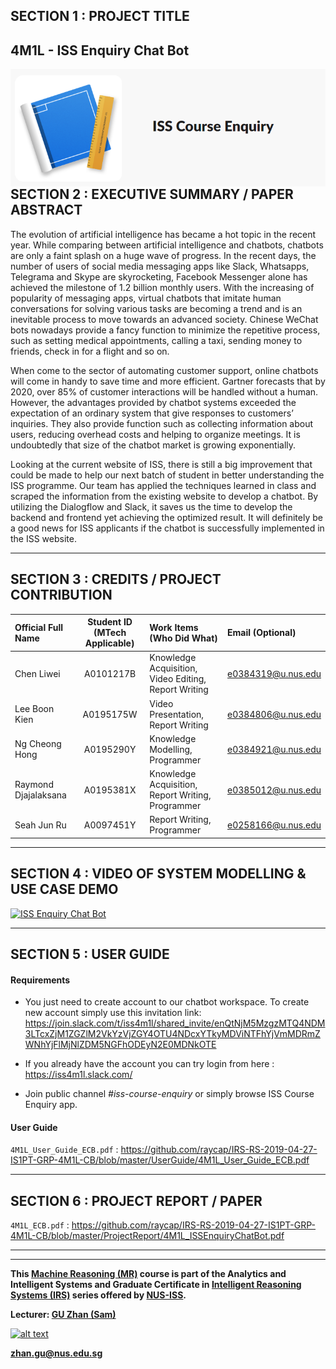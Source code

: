## SECTION 1 : PROJECT TITLE
## 4M1L - ISS Enquiry Chat Bot

<img src="Miscellaneous/home.png"
     style="float: left; margin-right: 0px;" />

---
## SECTION 2 : EXECUTIVE SUMMARY / PAPER ABSTRACT
The evolution of artificial intelligence has became a hot topic in the recent year. While comparing between artificial intelligence and chatbots, chatbots are only a faint splash on a huge wave of progress. In the recent days, the number of users of social media messaging apps like Slack, Whatsapps, Telegrama and Skype are skyrocketing,  Facebook Messenger alone has achieved the milestone of 1.2 billion monthly users. With the increasing of popularity of messaging apps, virtual chatbots that imitate human conversations for solving various tasks are becoming a trend and is an inevitable process to move towards an advanced society. Chinese WeChat bots nowadays provide a fancy function to minimize the repetitive process, such as setting medical appointments, calling a taxi, sending money to friends, check in for a flight and so on.

When come to the sector of automating customer support, online chatbots will come in handy to save time and more efficient. Gartner forecasts that by 2020, over 85% of customer interactions will be handled without a human. However, the advantages provided by chatbot systems exceeded the expectation of an ordinary system that give responses to customers’ inquiries. They also provide function such as collecting information about users, reducing overhead costs and helping to organize meetings. It is undoubtedly that size of the chatbot market is growing exponentially.

Looking at the current website of ISS, there is still a big improvement that could be made to help our next batch of student in better understanding the ISS programme. Our team has applied the techniques learned in class and scraped the information from the existing website to develop a chatbot. By utilizing the Dialogflow and Slack, it saves us the time to develop the backend and frontend yet achieving the optimized result. It will definitely be a good news for ISS applicants if the chatbot is successfully implemented in the ISS website.

---
## SECTION 3 : CREDITS / PROJECT CONTRIBUTION

| Official Full Name  | Student ID (MTech Applicable)  | Work Items (Who Did What) | Email (Optional) |
| :------------ |:---------------:| :-----| :-----|
| Chen Liwei | A0101217B | Knowledge Acquisition, Video Editing, Report Writing | e0384319@u.nus.edu |
| Lee Boon Kien | A0195175W | Video Presentation, Report Writing | e0384806@u.nus.edu |
| Ng Cheong Hong| A0195290Y| Knowledge Modelling, Programmer | e0384921@u.nus.edu |
| Raymond Djajalaksana| A0195381X | Knowledge Acquisition, Report Writing, Programmer | e0385012@u.nus.edu |
| Seah Jun Ru| A0097451Y | Report Writing, Programmer | e0258166@u.nus.edu |

---
## SECTION 4 : VIDEO OF SYSTEM MODELLING & USE CASE DEMO

[![ISS Enquiry Chat Bot](https://youtu.be/ppnxJO0DCK4/0.jpg)](https://youtu.be/ppnxJO0DCK4)

---
## SECTION 5 : USER GUIDE

#### Requirements
- You just need to create account to our chatbot workspace. To create new account simply use this invitation link:
https://join.slack.com/t/iss4m1l/shared_invite/enQtNjM5MzgzMTQ4NDM3LTcxZjM1ZGZlM2VkYzVjZGY4OTU4NDcxYTkyMDViNTFhYjVmMDRmZWNhYjFlMjNlZDM5NGFhODEyN2E0MDNkOTE
- If you already have the account you can try login from here :
https://iss4m1l.slack.com/

- Join public channel *#iss-course-enquiry* or simply browse ISS Course Enquiry app.

#### User Guide
`4M1L_User_Guide_ECB.pdf` : <https://github.com/raycap/IRS-RS-2019-04-27-IS1PT-GRP-4M1L-CB/blob/master/UserGuide/4M1L_User_Guide_ECB.pdf>

---
## SECTION 6 : PROJECT REPORT / PAPER
`4M1L_ECB.pdf` : <https://github.com/raycap/IRS-RS-2019-04-27-IS1PT-GRP-4M1L-CB/blob/master/ProjectReport/4M1L_ISSEnquiryChatBot.pdf>


---

---

**This [Machine Reasoning (MR)](https://www.iss.nus.edu.sg/executive-education/course/detail/machine-reasoning "Machine Reasoning") course is part of the Analytics and Intelligent Systems and Graduate Certificate in [Intelligent Reasoning Systems (IRS)](https://www.iss.nus.edu.sg/stackable-certificate-programmes/intelligent-systems "Intelligent Reasoning Systems") series offered by [NUS-ISS](https://www.iss.nus.edu.sg "Institute of Systems Science, National University of Singapore").**

**Lecturer: [GU Zhan (Sam)](https://www.iss.nus.edu.sg/about-us/staff/detail/201/GU%20Zhan "GU Zhan (Sam)")**

[![alt text](https://www.iss.nus.edu.sg/images/default-source/About-Us/7.6.1-teaching-staff/sam-website.tmb-.png "Let's check Sam' profile page")](https://www.iss.nus.edu.sg/about-us/staff/detail/201/GU%20Zhan)

**zhan.gu@nus.edu.sg**
